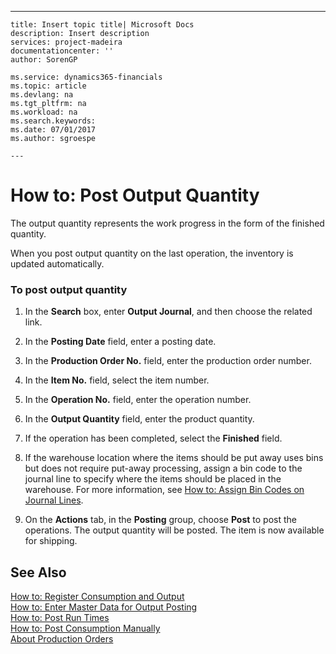 ---
    title: Insert topic title| Microsoft Docs
    description: Insert description
    services: project-madeira
    documentationcenter: ''
    author: SorenGP

    ms.service: dynamics365-financials
    ms.topic: article
    ms.devlang: na
    ms.tgt_pltfrm: na
    ms.workload: na
    ms.search.keywords:
    ms.date: 07/01/2017
    ms.author: sgroespe

    ---
# How to: Post Output Quantity
The output quantity represents the work progress in the form of the finished quantity.  
  
 When you post output quantity on the last operation, the inventory is updated automatically.  
  
### To post output quantity  
  
1.  In the **Search** box, enter **Output Journal**, and then choose the related link.  
  
2.  In the **Posting Date** field, enter a posting date.  
  
3.  In the **Production Order No.** field, enter the production order number.  
  
4.  In the **Item No.** field, select the item number.  
  
5.  In the **Operation No.** field, enter the operation number.  
  
6.  In the **Output Quantity** field, enter the product quantity.  
  
7.  If the operation has been completed, select the **Finished** field.  
  
8.  If the warehouse location where the items should be put away uses bins but does not require put\-away processing,  assign a bin code to the journal line to specify where the items should be placed in the warehouse. For more information, see [How to: Assign Bin Codes on Journal Lines](../Production/how-to-assign-bin-codes-on-journal-lines.md).  
  
9. On the **Actions** tab, in the **Posting** group, choose **Post** to post the operations. The output quantity will be posted. The item is now available for shipping.  
  
## See Also  
 [How to: Register Consumption and Output](../Production/how-to-register-consumption-and-output.md)   
 [How to: Enter Master Data for Output Posting](../DesignAndEngineering/how-to-enter-master-data-for-output-posting.md)   
 [How to: Post Run Times](../Production/how-to-post-run-times.md)   
 [How to: Post Consumption Manually](../Production/how-to-post-consumption-manually.md)   
 [About Production Orders](../Production/about-production-orders.md)
